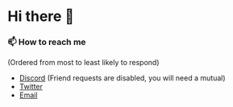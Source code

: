 # Hi there 👋

### 📫 How to reach me
(Ordered from most to least likely to respond)
* [Discord](https://discord.com/users/213912135409991691) (Friend requests are disabled, you will need a mutual)
* [Twitter](https://twitter.com/InBlueAUS)
* [Email](mailto:me@bloo.sh)
